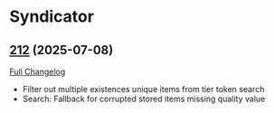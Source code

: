 # Syndicator

## [212](https://github.com/Baganator/Syndicator/tree/212) (2025-07-08)
[Full Changelog](https://github.com/Baganator/Syndicator/compare/211...212) 

- Filter out multiple existences unique items from tier token search  
- Search: Fallback for corrupted stored items missing quality value  
